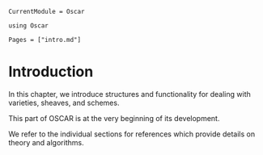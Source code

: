 ```@meta
CurrentModule = Oscar
```

```@setup oscar
using Oscar
```

```@contents
Pages = ["intro.md"]
```

# Introduction

In this chapter, we introduce structures and functionality for dealing with varieties, sheaves, and schemes.

This part of OSCAR is at the very beginning of its development.

We refer to the individual sections for references which provide details on theory and algorithms.


